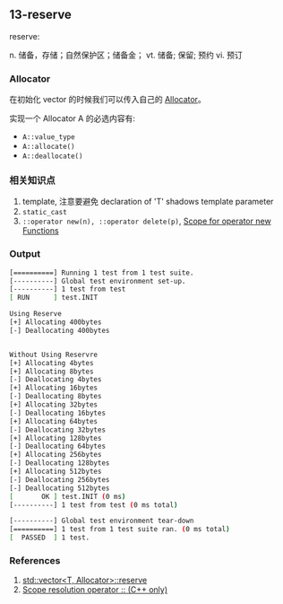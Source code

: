 ## 13-reserve

reserve:

n. 储备，存储；自然保护区；储备金；
vt. 储备; 保留; 预约
vi. 预订

### Allocator

在初始化 vector 的时候我们可以传入自己的 [Allocator](https://en.cppreference.com/w/cpp/named_req/Allocator)。

实现一个 Allocator A 的必选内容有:

- `A::value_type`
- `A::allocate()`
- `A::deallocate()`

### 相关知识点

1. template, 注意要避免 declaration of 'T' shadows template parameter
2. `static_cast`
3. `::operator new(n), ::operator delete(p)`, [Scope for operator new Functions](https://docs.microsoft.com/en-us/cpp/cpp/new-and-delete-operators?view=vs-2019#scope-for-operator-new-functions)


### Output

```bash
[==========] Running 1 test from 1 test suite.
[----------] Global test environment set-up.
[----------] 1 test from test
[ RUN      ] test.INIT

Using Reserve
[+] Allocating 400bytes
[-] Deallocating 400bytes


Without Using Reservre
[+] Allocating 4bytes
[+] Allocating 8bytes
[-] Deallocating 4bytes
[+] Allocating 16bytes
[-] Deallocating 8bytes
[+] Allocating 32bytes
[-] Deallocating 16bytes
[+] Allocating 64bytes
[-] Deallocating 32bytes
[+] Allocating 128bytes
[-] Deallocating 64bytes
[+] Allocating 256bytes
[-] Deallocating 128bytes
[+] Allocating 512bytes
[-] Deallocating 256bytes
[-] Deallocating 512bytes
[       OK ] test.INIT (0 ms)
[----------] 1 test from test (0 ms total)

[----------] Global test environment tear-down
[==========] 1 test from 1 test suite ran. (0 ms total)
[  PASSED  ] 1 test.
```

### References

1. [std::vector<T, Allocator>::reserve](https://en.cppreference.com/w/cpp/container/vector/reserve)
2. [Scope resolution operator :: (C++ only)](https://www.ibm.com/support/knowledgecenter/en/SSLTBW_2.3.0/com.ibm.zos.v2r3.cbclx01/cplr175.htm)
